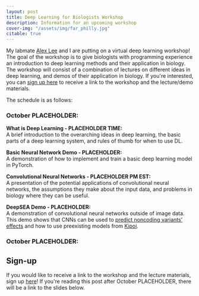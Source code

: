 ```yaml
---
layout: post
title: Deep Learning for Biologists Workshop
description: Information for an upcoming workshop
cover-img: "/assets/img/far_philly.jpg"
citable: true
---
```


My labmate [Alex Lee](https://www.greenelab.com/members/alex-lee.html) and I are putting on a virtual deep learning workshop!
The goal of the workshop is to give biologists with programming experience an introduction to deep learning methods and their application in biology.
The workshop will consist of a combination of lectures on different ideas in deep learning, and demos of their application in biology.
If you're interested, you can [sign up here](PLACEHOLDER) to receive a link to the workshop and the lecture/demo materials.

The schedule is as follows:

### October PLACEHOLDER:
**What is Deep Learning - PLACEHOLDER TIME:**  
A brief introduction to the overarching ideas in deep learning, the basic parts of a deep learning system, and rules of thumb for when to use DL.

**Basic Neural Network Demo - PLACEHOLDER:**  
A demonstration of how to implement and train a basic deep learning model in PyTorch.

**Convolutional Neural Networks - PLACEHOLDER PM EST:**  
A presentation of the potential applications of convolutional neural networks, the assumptions they make about the input data, and problems in biology where they can be useful.

**DeepSEA Demo - PLACEHOLDER:**  
A demonstration of convolutional neural networks outside of image data.
This demo shows that CNNs can be used to [predict noncoding variants' effects](https://www.nature.com/articles/nmeth.3547) and how to use preexisting models from [Kipoi](https://kipoi.org/).


### October PLACEHOLDER:

## Sign-up
If you would like to receive a link to the workshop and the lecture materials, sign up [here](PLACEHOLDER)!
If you're reading this post after October PLACEHOLDER, there will be a link to the slides below.


